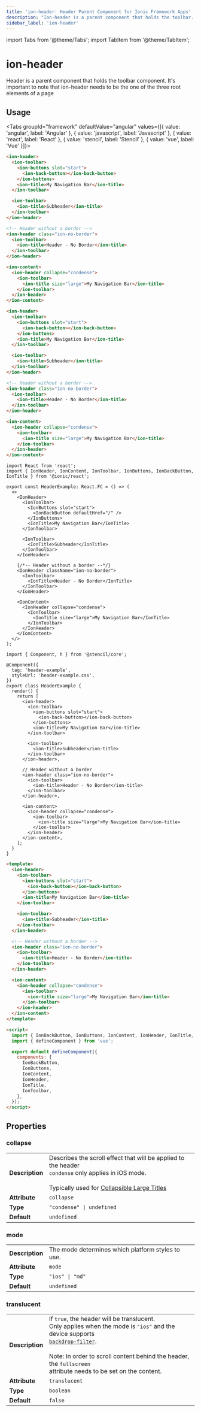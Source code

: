 ```yaml
---
title: 'ion-header: Header Parent Component for Ionic Framework Apps'
description: "Ion-header is a parent component that holds the toolbar. It's important to note that ion-header needs to be the one of the three root elements of a page."
sidebar_label: 'ion-header'
---
```


import Tabs from '@theme/Tabs';
import TabItem from '@theme/TabItem';

# ion-header

Header is a parent component that holds the toolbar component.
It's important to note that ion-header needs to be the one of the three root elements of a page

## Usage

<Tabs groupId="framework" defaultValue="angular" values={[{ value: 'angular', label: 'Angular' }, { value: 'javascript', label: 'Javascript' }, { value: 'react', label: 'React' }, { value: 'stencil', label: 'Stencil' }, { value: 'vue', label: 'Vue' }]}>

<TabItem value="angular">

```html
<ion-header>
  <ion-toolbar>
    <ion-buttons slot="start">
      <ion-back-button></ion-back-button>
    </ion-buttons>
    <ion-title>My Navigation Bar</ion-title>
  </ion-toolbar>

  <ion-toolbar>
    <ion-title>Subheader</ion-title>
  </ion-toolbar>
</ion-header>

<!-- Header without a border -->
<ion-header class="ion-no-border">
  <ion-toolbar>
    <ion-title>Header - No Border</ion-title>
  </ion-toolbar>
</ion-header>

<ion-content>
  <ion-header collapse="condense">
    <ion-toolbar>
      <ion-title size="large">My Navigation Bar</ion-title>
    </ion-toolbar>
  </ion-header>
</ion-content>
```

</TabItem>

<TabItem value="javascript">

```html
<ion-header>
  <ion-toolbar>
    <ion-buttons slot="start">
      <ion-back-button></ion-back-button>
    </ion-buttons>
    <ion-title>My Navigation Bar</ion-title>
  </ion-toolbar>

  <ion-toolbar>
    <ion-title>Subheader</ion-title>
  </ion-toolbar>
</ion-header>

<!-- Header without a border -->
<ion-header class="ion-no-border">
  <ion-toolbar>
    <ion-title>Header - No Border</ion-title>
  </ion-toolbar>
</ion-header>

<ion-content>
  <ion-header collapse="condense">
    <ion-toolbar>
      <ion-title size="large">My Navigation Bar</ion-title>
    </ion-toolbar>
  </ion-header>
</ion-content>
```

</TabItem>

<TabItem value="react">

```tsx
import React from 'react';
import { IonHeader, IonContent, IonToolbar, IonButtons, IonBackButton, IonTitle } from '@ionic/react';

export const HeaderExample: React.FC = () => (
  <>
    <IonHeader>
      <IonToolbar>
        <IonButtons slot="start">
          <IonBackButton defaultHref="/" />
        </IonButtons>
        <IonTitle>My Navigation Bar</IonTitle>
      </IonToolbar>

      <IonToolbar>
        <IonTitle>Subheader</IonTitle>
      </IonToolbar>
    </IonHeader>

    {/*-- Header without a border --*/}
    <IonHeader className="ion-no-border">
      <IonToolbar>
        <IonTitle>Header - No Border</IonTitle>
      </IonToolbar>
    </IonHeader>

    <IonContent>
      <IonHeader collapse="condense">
        <IonToolbar>
          <IonTitle size="large">My Navigation Bar</IonTitle>
        </IonToolbar>
      </IonHeader>
    </IonContent>
  </>
);
```

</TabItem>

<TabItem value="stencil">

```tsx
import { Component, h } from '@stencil/core';

@Component({
  tag: 'header-example',
  styleUrl: 'header-example.css',
})
export class HeaderExample {
  render() {
    return [
      <ion-header>
        <ion-toolbar>
          <ion-buttons slot="start">
            <ion-back-button></ion-back-button>
          </ion-buttons>
          <ion-title>My Navigation Bar</ion-title>
        </ion-toolbar>

        <ion-toolbar>
          <ion-title>Subheader</ion-title>
        </ion-toolbar>
      </ion-header>,

      // Header without a border
      <ion-header class="ion-no-border">
        <ion-toolbar>
          <ion-title>Header - No Border</ion-title>
        </ion-toolbar>
      </ion-header>,

      <ion-content>
        <ion-header collapse="condense">
          <ion-toolbar>
            <ion-title size="large">My Navigation Bar</ion-title>
          </ion-toolbar>
        </ion-header>
      </ion-content>,
    ];
  }
}
```

</TabItem>

<TabItem value="vue">

```html
<template>
  <ion-header>
    <ion-toolbar>
      <ion-buttons slot="start">
        <ion-back-button></ion-back-button>
      </ion-buttons>
      <ion-title>My Navigation Bar</ion-title>
    </ion-toolbar>

    <ion-toolbar>
      <ion-title>Subheader</ion-title>
    </ion-toolbar>
  </ion-header>

  <!-- Header without a border -->
  <ion-header class="ion-no-border">
    <ion-toolbar>
      <ion-title>Header - No Border</ion-title>
    </ion-toolbar>
  </ion-header>

  <ion-content>
    <ion-header collapse="condense">
      <ion-toolbar>
        <ion-title size="large">My Navigation Bar</ion-title>
      </ion-toolbar>
    </ion-header>
  </ion-content>
</template>

<script>
  import { IonBackButton, IonButtons, IonContent, IonHeader, IonTitle, IonToolbar } from '@ionic/vue';
  import { defineComponent } from 'vue';

  export default defineComponent({
    components: {
      IonBackButton,
      IonButtons,
      IonContent,
      IonHeader,
      IonTitle,
      IonToolbar,
    },
  });
</script>
```

</TabItem>

</Tabs>

## Properties

### collapse

|                 |                                                                                                                                                                                                                                       |
| --------------- | ------------------------------------------------------------------------------------------------------------------------------------------------------------------------------------------------------------------------------------- |
| **Description** | Describes the scroll effect that will be applied to the header<br />`condense` only applies in iOS mode.<br /><br />Typically used for [Collapsible Large Titles](https://ionicframework.com/docs/api/title#collapsible-large-titles) |
| **Attribute**   | `collapse`                                                                                                                                                                                                                            |
| **Type**        | `"condense" \| undefined`                                                                                                                                                                                                             |
| **Default**     | `undefined`                                                                                                                                                                                                                           |

### mode

|                 |                                                   |
| --------------- | ------------------------------------------------- |
| **Description** | The mode determines which platform styles to use. |
| **Attribute**   | `mode`                                            |
| **Type**        | `"ios" \| "md"`                                   |
| **Default**     | `undefined`                                       |

### translucent

|                 |                                                                                                                                                                                                                                                                                                                                                                |
| --------------- | -------------------------------------------------------------------------------------------------------------------------------------------------------------------------------------------------------------------------------------------------------------------------------------------------------------------------------------------------------------- |
| **Description** | If `true`, the header will be translucent.<br />Only applies when the mode is `"ios"` and the device supports<br />[`backdrop-filter`](https://developer.mozilla.org/en-US/docs/Web/CSS/backdrop-filter#Browser_compatibility).<br /><br />Note: In order to scroll content behind the header, the `fullscreen`<br />attribute needs to be set on the content. |
| **Attribute**   | `translucent`                                                                                                                                                                                                                                                                                                                                                  |
| **Type**        | `boolean`                                                                                                                                                                                                                                                                                                                                                      |
| **Default**     | `false`                                                                                                                                                                                                                                                                                                                                                        |
